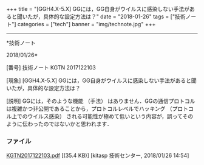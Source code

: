 ﻿+++
title = "[GGH4.X-5.X] GGには，GG自身がウイルスに感染しない手法があると聞いたが，具体的な設定方法は？"
date = "2018-01-26"
tags = ["技術ノート"]
categories = ["tech"]
banner = "img/technote.jpg"
+++

-----------------------------------------------------------------------------------------------------------------------------

*技術ノート

2018/01/26*


[番号]
技術ノート KGTN 2017122103

[現象]
[GGH4.X-5.X]
GGには，GG自身がウイルスに感染しない手法があると聞いたが，具体的な設定方法は？

[説明]
GGには，そのような機能 （手法）
はありません．GGの通信プロトコルは複雑かつ非公開であることから，プロトコルレベルでハッキング
（プロトコル上でのウイルス感染）
される可能性が極めて低いという内容が，誤ってそのように伝わったのではないかと思われます．


### ファイル

 
 


[KGTN2017122103.pdf](http://techreport.kitasp.net/attachments/download/3928/KGTN2017122103.pdf)
 [(35.4 KB)] [kitasp 技術センター, 2018/01/26
14:54]


 


 

